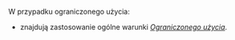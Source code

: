 W przypadku ograniczonego użycia:

 * znajdują zastosowanie ogólne warunki *[Ograniczonego użycia](/resource/general.md#ograniczone-uzycie)*.
